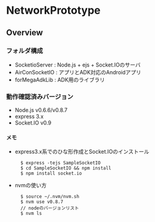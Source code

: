 NetworkPrototype
================
## Overview
### フォルダ構成
* SocketioServer : Node.js + ejs + Socket.IOのサーバ
* AirConSocketIO : アプリとADK対応のAndroidアプリ
* forMegaAdkLib : ADK用のライブラリ

### 動作確認済みバージョン
* Node.js v0.6.6/v0.8.7
* express 3.x
* Socket.IO v0.9

#### メモ
* express3.x系でのひな形作成とSocket.IOのインストール

		$ express -tejs SampleSocketIO
		$ cd SampleSocketIO && npm install
		$ npm install socket.io

* nvmの使い方

		$ source ~/.nvm/nvm.sh
		$ nvm use v0.8.7
		// nodeのバージョンリスト
		$ nvm ls
